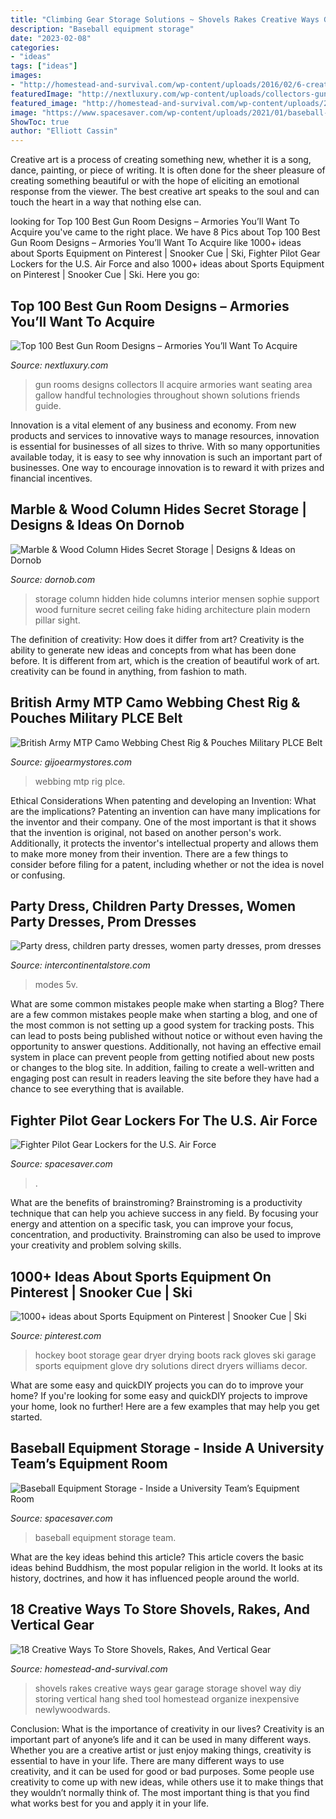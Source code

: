 ```yaml
---
title: "Climbing Gear Storage Solutions ~ Shovels Rakes Creative Ways Gear Garage Storage Shovel Way Diy Storing Vertical Hang Shed Tool Homestead Organize Inexpensive Newlywoodwards"
description: "Baseball equipment storage"
date: "2023-02-08"
categories:
- "ideas"
tags: ["ideas"]
images:
- "http://homestead-and-survival.com/wp-content/uploads/2016/02/6-creative-ways-to-store-shovels-rakes-and-vetical-gear.jpg"
featuredImage: "http://nextluxury.com/wp-content/uploads/collectors-gun-room-design-with-seating-area.jpg"
featured_image: "http://homestead-and-survival.com/wp-content/uploads/2016/02/6-creative-ways-to-store-shovels-rakes-and-vetical-gear.jpg"
image: "https://www.spacesaver.com/wp-content/uploads/2021/01/baseball-team-equipment-storage.jpg"
ShowToc: true
author: "Elliott Cassin"
---
```



Creative art is a process of creating something new, whether it is a song, dance, painting, or piece of writing. It is often done for the sheer pleasure of creating something beautiful or with the hope of eliciting an emotional response from the viewer. The best creative art speaks to the soul and can touch the heart in a way that nothing else can.

	

		
looking for Top 100 Best Gun Room Designs – Armories You’ll Want To Acquire you've came to the right place. We have 8 Pics about Top 100 Best Gun Room Designs – Armories You’ll Want To Acquire like 1000+ ideas about Sports Equipment on Pinterest | Snooker Cue | Ski, Fighter Pilot Gear Lockers for the U.S. Air Force and also 1000+ ideas about Sports Equipment on Pinterest | Snooker Cue | Ski. Here you go:
		
    
## Top 100 Best Gun Room Designs – Armories You’ll Want To Acquire

<img loading=lazy src="http://nextluxury.com/wp-content/uploads/collectors-gun-room-design-with-seating-area.jpg" onerror="this.onerror=null;this.src='https://tse4.mm.bing.net/th?id=OIP.eP0ozQWyQOV9Gm5iEMSmnQHaEp&amp;pid=15.1';" alt="Top 100 Best Gun Room Designs – Armories You’ll Want To Acquire">

_Source: nextluxury.com_

>gun rooms designs collectors ll acquire armories want seating area gallow handful technologies throughout shown solutions friends guide. 

	

Innovation is a vital element of any business and economy. From new products and services to innovative ways to manage resources, innovation is essential for businesses of all sizes to thrive. With so many opportunities available today, it is easy to see why innovation is such an important part of businesses. One way to encourage innovation is to reward it with prizes and financial incentives.

    
## Marble &amp; Wood Column Hides Secret Storage | Designs &amp; Ideas On Dornob

<img loading=lazy src="https://dornob.com/wp-content/uploads/2010/12/storage-wood-marble-interior.jpg" onerror="this.onerror=null;this.src='https://tse3.mm.bing.net/th?id=OIP.y-zy1CuKMSgOoC8ppT4qpQAAAA&amp;pid=15.1';" alt="Marble &amp; Wood Column Hides Secret Storage | Designs &amp; Ideas on Dornob">

_Source: dornob.com_

>storage column hidden hide columns interior mensen sophie support wood furniture secret ceiling fake hiding architecture plain modern pillar sight. 

	

The definition of creativity: How does it differ from art?
Creativity is the ability to generate new ideas and concepts from what has been done before. It is different from art, which is the creation of beautiful work of art. creativity can be found in anything, from fashion to math.

    
## British Army MTP Camo Webbing Chest Rig &amp; Pouches Military PLCE Belt

<img loading=lazy src="https://gijoearmystores.com/wp-content/uploads/2021/02/IMG_8892-768x1024.jpg" onerror="this.onerror=null;this.src='https://tse4.mm.bing.net/th?id=OIP.oyOWMgVJdUruA8A1Ari5UgHaJ4&amp;pid=15.1';" alt="British Army MTP Camo Webbing Chest Rig &amp; Pouches Military PLCE Belt">

_Source: gijoearmystores.com_

>webbing mtp rig plce. 

	

Ethical Considerations When patenting and developing an Invention: What are the implications?
Patenting an invention can have many implications for the inventor and their company. One of the most important is that it shows that the invention is original, not based on another person's work. Additionally, it protects the inventor's intellectual property and allows them to make more money from their invention. There are a few things to consider before filing for a patent, including whether or not the idea is novel or confusing.

    
## Party Dress, Children Party Dresses, Women Party Dresses, Prom Dresses

<img loading=lazy src="https://ae01.alicdn.com/kf/H96adff612fd44b8688eafa0ba2c5ae69u/300-LED-8-Modes-Remote-Control-fairy-String-Lights-Christmas-5V-USB-led-Wedding-Party-Fairy.jpg_220x220.jpg" onerror="this.onerror=null;this.src='https://tse4.mm.bing.net/th?id=OIP.R2tw2KgUfwRJx3V-R71GFgAAAA&amp;pid=15.1';" alt="Party dress, children party dresses, women party dresses, prom dresses">

_Source: intercontinentalstore.com_

>modes 5v. 

	

What are some common mistakes people make when starting a Blog?
There are a few common mistakes people make when starting a blog, and one of the most common is not setting up a good system for tracking posts. This can lead to posts being published without notice or without even having the opportunity to answer questions. Additionally, not having an effective email system in place can prevent people from getting notified about new posts or changes to the blog site. In addition, failing to create a well-written and engaging post can result in readers leaving the site before they have had a chance to see everything that is available.

    
## Fighter Pilot Gear Lockers For The U.S. Air Force

<img loading=lazy src="https://www.spacesaver.com/wp-content/uploads/2020/02/fighter-pilot-gear-lockers.jpg" onerror="this.onerror=null;this.src='https://tse2.mm.bing.net/th?id=OIP.09AYUE2mjr5r3FxxYfI0egHaDd&amp;pid=15.1';" alt="Fighter Pilot Gear Lockers for the U.S. Air Force">

_Source: spacesaver.com_

>. 

	

What are the benefits of brainstroming?
Brainstroming is a productivity technique that can help you achieve success in any field. By focusing your energy and attention on a specific task, you can improve your focus, concentration, and productivity. Brainstroming can also be used to improve your creativity and problem solving skills.

    
## 1000+ Ideas About Sports Equipment On Pinterest | Snooker Cue | Ski

<img loading=lazy src="https://i.pinimg.com/originals/27/bf/73/27bf73fd6841b9493df43839a56e49f2.jpg" onerror="this.onerror=null;this.src='https://tse1.mm.bing.net/th?id=OIP.uAqzZf7UvRDwPCjRZQyHXAAAAA&amp;pid=15.1';" alt="1000+ ideas about Sports Equipment on Pinterest | Snooker Cue | Ski">

_Source: pinterest.com_

>hockey boot storage gear dryer drying boots rack gloves ski garage sports equipment glove dry solutions direct dryers williams decor. 

	

What are some easy and quickDIY projects you can do to improve your home?
If you're looking for some easy and quickDIY projects to improve your home, look no further! Here are a few examples that may help you get started.

    
## Baseball Equipment Storage - Inside A University Team’s Equipment Room

<img loading=lazy src="https://www.spacesaver.com/wp-content/uploads/2021/01/baseball-team-equipment-storage.jpg" onerror="this.onerror=null;this.src='https://tse1.mm.bing.net/th?id=OIP.-NDQcOt2u5z0yb0u-RKZrgHaDd&amp;pid=15.1';" alt="Baseball Equipment Storage - Inside a University Team’s Equipment Room">

_Source: spacesaver.com_

>baseball equipment storage team. 

	

What are the key ideas behind this article?
This article covers the basic ideas behind Buddhism, the most popular religion in the world. It looks at its history, doctrines, and how it has influenced people around the world.

    
## 18 Creative Ways To Store Shovels, Rakes, And Vertical Gear

<img loading=lazy src="http://homestead-and-survival.com/wp-content/uploads/2016/02/6-creative-ways-to-store-shovels-rakes-and-vetical-gear.jpg" onerror="this.onerror=null;this.src='https://tse3.mm.bing.net/th?id=OIP.pynGHxHtRjK33QnM_DAcDwHaLI&amp;pid=15.1';" alt="18 Creative Ways To Store Shovels, Rakes, And Vertical Gear">

_Source: homestead-and-survival.com_

>shovels rakes creative ways gear garage storage shovel way diy storing vertical hang shed tool homestead organize inexpensive newlywoodwards. 

	

Conclusion: What is the importance of creativity in our lives?
Creativity is an important part of anyone’s life and it can be used in many different ways. Whether you are a creative artist or just enjoy making things, creativity is essential to have in your life. There are many different ways to use creativity, and it can be used for good or bad purposes. Some people use creativity to come up with new ideas, while others use it to make things that they wouldn’t normally think of. The most important thing is that you find what works best for you and apply it in your life.

